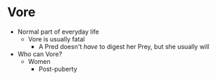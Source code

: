 # Vore
- Normal part of everyday life
	- Vore is usually fatal
		- A Pred doesn't _have_ to digest her Prey, but she usually will
- Who can Vore?
	- Women
		- Post-puberty